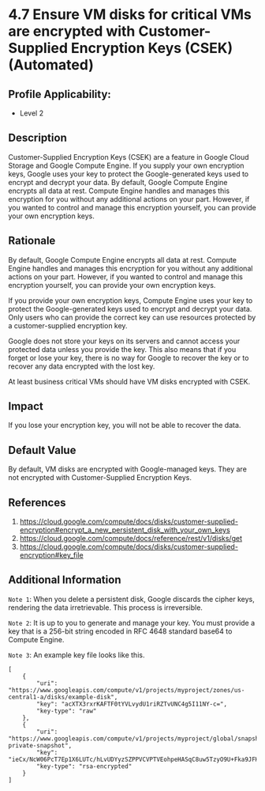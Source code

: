 # 4.7 Ensure VM disks for critical VMs are encrypted with Customer-Supplied Encryption Keys (CSEK) (Automated)

## Profile Applicability:

- Level 2

## Description

Customer-Supplied Encryption Keys (CSEK) are a feature in Google Cloud Storage and Google Compute Engine. If you supply your own encryption keys, Google uses your key to protect the Google-generated keys used to encrypt and decrypt your data. By default, Google Compute Engine encrypts all data at rest. Compute Engine handles and manages this encryption for you without any additional actions on your part. However, if you wanted to control and manage this encryption yourself, you can provide your own encryption keys.

## Rationale

By default, Google Compute Engine encrypts all data at rest. Compute Engine handles and manages this encryption for you without any additional actions on your part. However, if you wanted to control and manage this encryption yourself, you can provide your own encryption keys.  

If you provide your own encryption keys, Compute Engine uses your key to protect the Google-generated keys used to encrypt and decrypt your data. Only users who can provide the correct key can use resources protected by a customer-supplied encryption key.  

Google does not store your keys on its servers and cannot access your protected data unless you provide the key. This also means that if you forget or lose your key, there is no way for Google to recover the key or to recover any data encrypted with the lost key.  

At least business critical VMs should have VM disks encrypted with CSEK.

## Impact

If you lose your encryption key, you will not be able to recover the data.

## Default Value

By default, VM disks are encrypted with Google-managed keys. They are not encrypted with Customer-Supplied Encryption Keys.

## References

1. https://cloud.google.com/compute/docs/disks/customer-supplied-encryption#encrypt_a_new_persistent_disk_with_your_own_keys
2. https://cloud.google.com/compute/docs/reference/rest/v1/disks/get
3. https://cloud.google.com/compute/docs/disks/customer-supplied-encryption#key_file

## Additional Information

`Note 1`: When you delete a persistent disk, Google discards the cipher keys, rendering the data irretrievable. This process is irreversible.  

`Note 2`: It is up to you to generate and manage your key. You must provide a key that is a 256-bit string encoded in RFC 4648 standard base64 to Compute Engine.  

`Note 3`: An example key file looks like this.
```
[ 
    { 
        "uri": "https://www.googleapis.com/compute/v1/projects/myproject/zones/us-central1-a/disks/example-disk", 
        "key": "acXTX3rxrKAFTF0tYVLvydU1riRZTvUNC4g5I11NY-c=", 
        "key-type": "raw" 
    }, 
    { 
        "uri": "https://www.googleapis.com/compute/v1/projects/myproject/global/snapshots/my-private-snapshot", 
        "key": "ieCx/NcW06PcT7Ep1X6LUTc/hLvUDYyzSZPPVCVPTVEohpeHASqC8uw5TzyO9U+Fka9JFHz0mBibXUInrC/jEk014kCK/NPjYgEMOyssZ4ZINPKxlUh2zn1bV+MCaTICrdmuSBTWlUUiFoDD6PYznLwh8ZNdaheCeZ8ewEXgFQ8V+sDroLaN3Xs3MDTXQEMMoNUXMCZEIpg9Vtp9x2oeQ5lAbtt7bYAAHf5l+gJWw3sUfs0/Glw5fpdjT8Uggrr+RMZezGrltJEF293rvTIjWOEB3z5OHyHwQkvdrPDFcTqsLfh+8Hr8g+mf+7zVPEC8nEbqpdl3GPv3A7AwpFp7MA==" 
        "key-type": "rsa-encrypted"
    } 
]
```